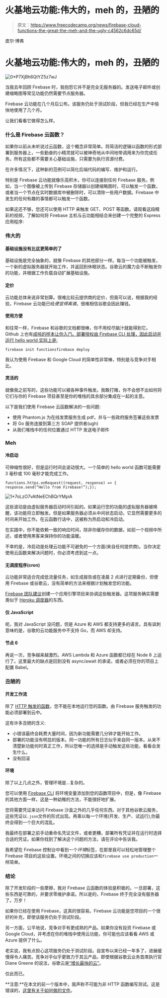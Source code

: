 # 火基地云功能:伟大的，meh 的，丑陋的

> 原文：<https://www.freecodecamp.org/news/firebase-cloud-functions-the-great-the-meh-and-the-ugly-c4562c6dc65d/>

皮尔·博弗

# 火基地云功能:伟大的，meh 的，丑陋的

![0*P7XjBh6QtYZ5z7wJ](img/b1a167ea4c37d563041fe973cba18875.png)

当我去年回顾 Firebase 时，我抱怨它并不是完全无服务器的。发送电子邮件或创建缩略图等常见功能仍然需要节点服务器。

Firebase 云功能在几个月后公布。该服务仍处于测试阶段，但我已经在生产中愉快地使用了几个月。

让我们看看它做得怎么样。

### 什么是 Firebase 云函数？

如果你以前从未听说过云函数，这个概念非常简单。将简洁的逻辑以函数的形式部署到服务器上，一些勤奋的小精灵就可以被神奇地从中间地带调用来为你完成任务。所有这些都不需要关心基础设施，只需要为执行资源付费。

在许多情况下，这种新的范例可以简化后端代码的编写、维护和运行。

特别是 Firebase 云功能就像乐高积木，你可以连接到任何 Firebase 服务。例如，当一个图像被上传到 Firebase 存储器以创建缩略图时，可以触发一个函数，或者当一个节点在实时数据库中被删除时，可以清除一些用户数据。Firebase 中发生的任何有趣的事情都可以触发一个函数。

如果这还不够，您还可以使用 HTTP 来触发 GET、POST 等函数。请观看这段精彩的视频，了解如何将 Firebase 主机与云功能相结合来创建一个完整的 Express 应用程序:

### 伟大的

#### 基础设施没有比这更简单的了

基础设施是完全抽象的，就像 Firebase 的其他部分一样。每当一个功能被触发，一个新的虚拟服务器就开始工作，并返回到休眠状态。谷歌云的魔力会不断触发你的功能，并根据工作负载自动扩展基础设施。

#### 定价

云功能总体来说非常划算。很难比较云提供商的定价，但我可以说，根据我的经验，Firebase 云功能已经*便宜得离谱*。很难相信谷歌会因此赚钱。

#### 使用方便

和往常一样，Firebase 和谷歌的文档都很棒，你不用绞尽脑汁就能得到它。Github 上也有[成吨的样本让你入门。部署授权由 Firebase CLI 处理，因此启动并运行 hello world 实际上是:](https://github.com/firebase/functions-samples)

```
firebase init functionsfirebase deploy
```

我认为使用 Firebase 和 Google Cloud 的简单性非常棒，特别是与竞争对手相比。

#### 灵活的

就像我之前写的，这些功能可以被各种事件触发。我敢打赌，你不会想不出如何将它们与你的 Firebase 项目甚至是你的堆栈的其余部分集成在一起的主意。

以下是我们使用 Firebase 云函数解决的一些问题:

*   使用 Phantom.js 为在线发票服务生成 pdf，并与一些政府服务签署这些发票
*   将 Go 服务连接到第三方 SOAP 提供者(ugh)
*   从我们堆栈中的任何位置通过 HTTP 发送电子邮件

### Meh

#### 冷启动

可伸缩性很好，但是运行时间会波动很大。一个简单的 hello world 函数可能需要 3 毫秒或 100 毫秒才能完成工作。

```
functions.https.onRequest((request, response) => {    response.send(“Hello from Firebase!”);});
```

![1*7oLzO7vAtNeEChBQrYMpiA](img/dbff8145c77d20f924eb5d7923a9e024.png)

这些波动是由虚拟服务器启动时间引起的。如果运行您的功能的虚拟服务器被唤醒，该功能将立即触发。但是如果服务器必须从中间状态启动，它显然需要更多的时间来开始工作。在云函数行话中，这被称为热启动和冷启动。

在实践中，你不能依赖一致的响应时间，除非你缓存你的数据，如前一个视频中所述，或者使用黑客来保持你的功能温暖。

不幸的是，冷启动是处理云功能不可避免的一个方面(来自任何提供商)。当你决定使用云函数来解决问题时，你必须考虑到这一点。

#### 无调度程序(cron)

云功能非常适合完成低流量任务，如生成报告或在凌晨 2 点进行定期备份，但使用 Firebase 或谷歌云，没有简单的方法来根据计划触发您的功能。

[Firebase 团队建议](https://github.com/firebase/functions-cron)创建一个应用引擎项目来协调这些触发器。这项服务确实需要类似于 [Heroku 调度器](https://devcenter.heroku.com/articles/scheduler)的东西。

#### 仅 JavaScript

呃，我对 JavaScript 没问题，但是 Azure 和 AWS 都支持更多的语言。具有讽刺意味的是，谷歌的云功能服务中不支持 Go，而 AWS 却支持。

#### 节点 6

再说一次，竞争越来越激烈。AWS Lambda 和 Azure 函数都已经在 Node 8 上运行了。这里最大的缺点是回到没有 async/await 的承诺，或者必须在你的项目上配置 Babel。

### 丑陋的

#### 开发工作流

除了 [HTTP 触发的函数](https://firebase.google.com/docs/functions/local-emulator#use_firebase_serve_for_https_functions)，您不能在本地运行您的函数。由 Firebase 服务触发的功能必须部署到云中。

这有许多丑陋的含义:

*   小错误最终会耗费大量时间，因为新功能需要几分钟才能开始工作。
*   部署的功能没有明显的版本。同一功能的所有日志似乎来自同一版本。从来不清楚新功能何时真正工作，所以您唯一的选择是手动触发这些功能，看看会发生什么。
*   没有回滚

#### 环境

除了以上几点之外，管理环境是…复杂的。

您可以使用 [Firebase CLI](https://firebase.google.com/docs/functions/config-env) 将环境变量添加到您的函数项目中，但是，像 Firebase 的其他方面一样，这是一种幼稚的方法，不能很好地扩展。

您将需要凭证来访问 Firebase 沙盒之外的几乎任何东西。对于其他谷歌云服务，这些凭证以`.json`文件的形式出现。再乘以每一个环境(开发、生产、试运行),你最终会得到一个巨大的混乱。

我最终在部署之前手动重命名凭证文件，或者更糟，部署所有凭证并在运行时选择合适的凭证。如果你找到了解决这个问题的方法，请在评论中告诉我。

我希望在 Firebase 控制台中看到一个*环境*标签，在那里我可以轻松地管理整个 Firebase 项目的这些设置。环境之间的切换应该和`firebase use production`一样简单。

### 结论

除了开发阶段的一些摩擦，我对 Firebase 云函数的体验是积极的。一旦部署，这些东西是可靠的，并要求零维护承诺。所以是的，Firebase 终于完全没有服务器了。万岁！

如果你已经在使用 Firebase，这真的很容易。Firebase 云功能是您项目的一个很好的补充，即使该服务仍处于测试阶段。

另一方面，公平地说，竞争对手有更成熟的产品。如果你没有投资 Firebase 或 Google Cloud，并考虑在你的堆栈中使用云功能，你可能也应该看看 AWS 或 Azure 提供了什么。

老实说，我有点担心这项服务仍处于测试阶段。自宣布以来已经一年多了，进展缓慢得令人痛苦。竞争对手似乎更致力于其云产品，即使根据谷歌云业务首席执行官 Diane Greene 的说法，谷歌云是[“增长最快的云”](https://techcrunch.com/2018/02/01/googles-diane-greene-says-billion-dollar-cloud-revenue-already-puts-them-in-elite-company/)。

仅此而已。

**注意:**在本文的前一个版本中，我声称不可能为非 HTTP 函数编写测试。这是错误的，[这里有关于如何做的文件](https://firebase.google.com/docs/functions/unit-testing#testing_background_non_http_functions)。